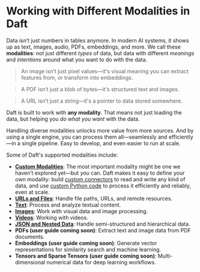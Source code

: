 # Working with Different Modalities in Daft

Data isn’t just numbers in tables anymore. In modern AI systems, it shows up as text, images, audio, PDFs, embeddings, and more. We call these **modalities**: not just different *types* of data, but data with different *meanings* and *intentions* around what you want to do with the data.

> An image isn’t just pixel values—it's visual meaning you can extract features from, or transform into embeddings.

>A PDF isn’t just a blob of bytes—it's structured text and images.

>A URL isn’t just a string—it's a pointer to data stored somewhere.

Daft is built to work with **any modality**. That means not just loading the data, but helping you *do what you want* with the data.

Handling diverse modalities unlocks more value from more sources. And by using a single engine, you can process them all—seamlessly and efficiently—in a single pipeline. Easy to develop, and even easier to run at scale.

Some of Daft's supported modalities include:

- **[Custom Modalities](custom.md)**: The most important modality might be one we haven’t explored yet—but *you* can. Daft makes it easy to define your own modality: build [custom connectors](../connectors/custom.md) to read and write any kind of data, and use [custom Python code](../custom-code/index.md) to process it efficiently and reliably, even at scale.
- **[URLs and Files](urls.md)**: Handle file paths, URLs, and remote resources.
- **[Text](text.md)**: Process and analyze textual content.
- **[Images](images.md)**: Work with visual data and image processing.
- **[Videos](videos.md)**: Working with videos.
- **[JSON and Nested Data](json.md)**: Handle semi-structured and hierarchical data.
- **PDFs (user guide coming soon)**: Extract text and image data from PDF documents.
- **Embeddings (user guide coming soon)**: Generate vector representations for similarity search and machine learning.
- **Tensors and Sparse Tensors (user guide coming soon)**: Multi-dimensional numerical data for deep learning workflows.
